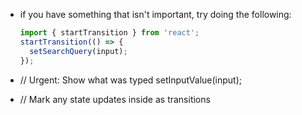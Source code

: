 - if you have something that isn't important, try doing the following:
  
  ```js
  import { startTransition } from 'react';
  startTransition(() => {
    setSearchQuery(input);
  });
  ```
- // Urgent: Show what was typed
  setInputValue(input);
- // Mark any state updates inside as transitions